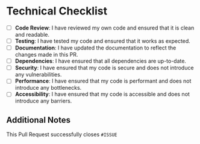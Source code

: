 # Technical Checklist

- [ ] **Code Review**: I have reviewed my own code and ensured that it is clean and readable.
- [ ] **Testing**: I have tested my code and ensured that it works as expected.
- [ ] **Documentation**: I have updated the documentation to reflect the changes made in this PR.
- [ ] **Dependencies**: I have ensured that all dependencies are up-to-date.
- [ ] **Security**: I have ensured that my code is secure and does not introduce any vulnerabilities.
- [ ] **Performance**: I have ensured that my code is performant and does not introduce any bottlenecks.
- [ ] **Accessibility**: I have ensured that my code is accessible and does not introduce any barriers.

## Additional Notes

This Pull Request successfully closes `#ISSUE`
